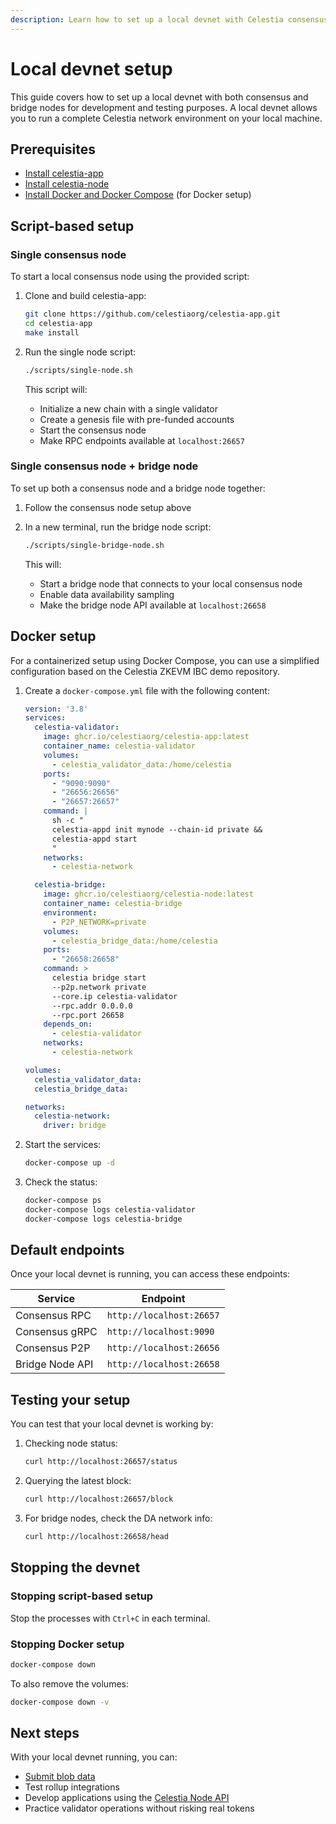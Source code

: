 ```yaml
---
description: Learn how to set up a local devnet with Celestia consensus and bridge nodes.
---
```


# Local devnet setup

This guide covers how to set up a local devnet with both consensus and bridge
nodes for development and testing purposes. A local devnet allows you to run a
complete Celestia network environment on your local machine.

## Prerequisites

- [Install celestia-app](/how-to-guides/celestia-app.md)
- [Install celestia-node](/how-to-guides/celestia-node.md)
- [Install Docker and Docker Compose](https://docs.docker.com/get-docker)
  (for Docker setup)

## Script-based setup

### Single consensus node

To start a local consensus node using the provided script:

1. Clone and build celestia-app:

   ```bash
   git clone https://github.com/celestiaorg/celestia-app.git
   cd celestia-app
   make install
   ```

2. Run the single node script:

   ```bash
   ./scripts/single-node.sh
   ```

   This script will:
   - Initialize a new chain with a single validator
   - Create a genesis file with pre-funded accounts
   - Start the consensus node
   - Make RPC endpoints available at `localhost:26657`

### Single consensus node + bridge node

To set up both a consensus node and a bridge node together:

1. Follow the consensus node setup above

2. In a new terminal, run the bridge node script:

   ```bash
   ./scripts/single-bridge-node.sh
   ```

   This will:
   - Start a bridge node that connects to your local consensus node
   - Enable data availability sampling
   - Make the bridge node API available at `localhost:26658`

## Docker setup

For a containerized setup using Docker Compose, you can use a simplified
configuration based on the Celestia ZKEVM IBC demo repository.

1. Create a `docker-compose.yml` file with the following content:

   ```yaml
   version: '3.8'
   services:
     celestia-validator:
       image: ghcr.io/celestiaorg/celestia-app:latest
       container_name: celestia-validator
       volumes:
         - celestia_validator_data:/home/celestia
       ports:
         - "9090:9090"
         - "26656:26656"
         - "26657:26657"
       command: |
         sh -c "
         celestia-appd init mynode --chain-id private &&
         celestia-appd start
         "
       networks:
         - celestia-network

     celestia-bridge:
       image: ghcr.io/celestiaorg/celestia-node:latest
       container_name: celestia-bridge
       environment:
         - P2P_NETWORK=private
       volumes:
         - celestia_bridge_data:/home/celestia
       ports:
         - "26658:26658"
       command: >
         celestia bridge start
         --p2p.network private
         --core.ip celestia-validator
         --rpc.addr 0.0.0.0
         --rpc.port 26658
       depends_on:
         - celestia-validator
       networks:
         - celestia-network

   volumes:
     celestia_validator_data:
     celestia_bridge_data:

   networks:
     celestia-network:
       driver: bridge
   ```

2. Start the services:

   ```bash
   docker-compose up -d
   ```

3. Check the status:

   ```bash
   docker-compose ps
   docker-compose logs celestia-validator
   docker-compose logs celestia-bridge
   ```

## Default endpoints

Once your local devnet is running, you can access these endpoints:

| Service | Endpoint |
|---------|----------|
| Consensus RPC | `http://localhost:26657` |
| Consensus gRPC | `http://localhost:9090` |
| Consensus P2P | `http://localhost:26656` |
| Bridge Node API | `http://localhost:26658` |

## Testing your setup

You can test that your local devnet is working by:

1. Checking node status:

   ```bash
   curl http://localhost:26657/status
   ```

2. Querying the latest block:

   ```bash
   curl http://localhost:26657/block
   ```

3. For bridge nodes, check the DA network info:

   ```bash
   curl http://localhost:26658/head
   ```

## Stopping the devnet

### Stopping script-based setup

Stop the processes with `Ctrl+C` in each terminal.

### Stopping Docker setup

```bash
docker-compose down
```

To also remove the volumes:

```bash
docker-compose down -v
```

## Next steps

With your local devnet running, you can:

- [Submit blob data](/how-to-guides/submit-data.md)
- Test rollup integrations
- Develop applications using the [Celestia Node API](/tutorials/node-api.md)
- Practice validator operations without risking real tokens
